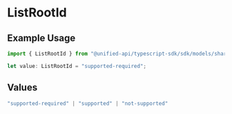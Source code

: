 # ListRootId

## Example Usage

```typescript
import { ListRootId } from "@unified-api/typescript-sdk/sdk/models/shared";

let value: ListRootId = "supported-required";
```

## Values

```typescript
"supported-required" | "supported" | "not-supported"
```